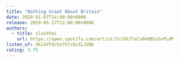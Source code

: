 ```yaml
---
title: "Nothing Great About Britain"
date: 2020-01-07T14:00:00+0000
release: 2019-05-17T12:00:00+0000
authors:
  - title: slowthai
    url: https://open.spotify.com/artist/3r1XkJ7vCs8kHBSzGvPLdP
listen_of: 5Ki4YFQrUx7hCcQx1LJUQb
rating: 3.75
---
```

